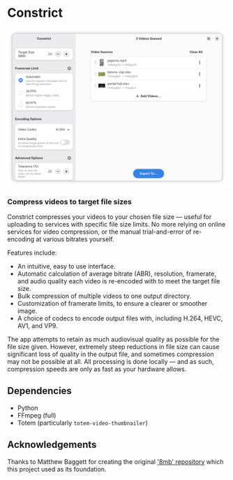 # Constrict

![Application Screenshot](https://github.com/Wartybix/Constrict/blob/main/screenshots/queued.png?raw=true)

### Compress videos to target file sizes

Constrict compresses your videos to your chosen file size — useful for uploading to services with specific file size limits. No more relying on online services for video compression, or the manual trial-and-error of re-encoding at various bitrates yourself.

Features include:

- An intuitive, easy to use interface.
- Automatic calculation of average bitrate (ABR), resolution, framerate, and audio quality each video is re-encoded with to meet the target file size.
- Bulk compression of multiple videos to one output directory.
- Customization of framerate limits, to ensure a clearer or smoother image.
- A choice of codecs to encode output files with, including H.264, HEVC, AV1, and VP9.

The app attempts to retain as much audiovisual quality as possible for the file size given. However, extremely steep reductions in file size can cause significant loss of quality in the output file, and sometimes compression may not be possible at all. All processing is done locally — and as such, compression speeds are only as fast as your hardware allows.

## Dependencies
- Python
- FFmpeg (full)
- Totem (particularly `totem-video-thumbnailer`)

## Acknowledgements
Thanks to Matthew Baggett for creating the original ['8mb' repository](https://github.com/matthewbaggett/8mb) which this project used as its foundation.
